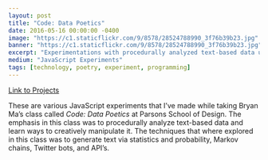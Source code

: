 ```yaml
---
layout: post
title: "Code: Data Poetics"
date: 2016-05-16 00:00:00 -0400
image: "https://c1.staticflickr.com/9/8578/28524788990_3f76b39b23.jpg"
banner: "https://c1.staticflickr.com/9/8578/28524788990_3f76b39b23.jpg"
excerpt: "Experimentations with procedurally analyzed text-based data using JavaScript, statistics, probability, Markov chains, and Twitter bots."
medium: "JavaScript Experiments"
tags: [technology, poetry, experiment, programming]
---
```


[Link to Projects](http://mbrav.github.io/Code2-SP16/)

These are various JavaScript experiments that I’ve made while taking Bryan Ma’s class called *Code: Data Poetics* at Parsons School of Design. The emphasis in this class was to procedurally analyze text-based data and learn ways to creatively manipulate it. The techniques that where explored in this class was to generate text via statistics and probability, Markov chains, Twitter bots, and API’s.
